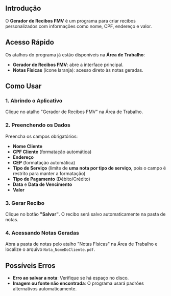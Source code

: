## Introdução
O **Gerador de Recibos FMV** é um programa para criar recibos personalizados com informações como nome, CPF, endereço e valor.

## Acesso Rápido
Os atalhos do programa já estão disponíveis na **Área de Trabalho**:
- **Gerador de Recibos FMV**: abre a interface principal.
- **Notas Físicas** (ícone laranja): acesso direto às notas geradas.

## Como Usar
### 1. Abrindo o Aplicativo
Clique no atalho "Gerador de Recibos FMV" na Área de Trabalho.

### 2. Preenchendo os Dados
Preencha os campos obrigatórios:
- **Nome Cliente**
- **CPF Cliente** (formatação automática)
- **Endereço**
- **CEP** (formatação automática)
- **Tipo de Serviço** (limite de **uma nota por tipo de serviço**, pois o campo é restrito para manter a formatação)
- **Tipo de Pagamento** (Débito/Crédito)
- **Data** e **Data de Vencimento**
- **Valor**

### 3. Gerar Recibo
Clique no botão **"Salvar"**. O recibo será salvo automaticamente na pasta de notas.

### 4. Acessando Notas Geradas
Abra a pasta de notas pelo atalho "Notas Físicas" na Área de Trabalho e localize o arquivo `Nota_NomeDoCliente.pdf`.

## Possíveis Erros
- **Erro ao salvar a nota**: Verifique se há espaço no disco.
- **Imagem ou fonte não encontrada**: O programa usará padrões alternativos automaticamente.

